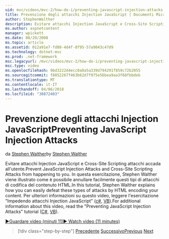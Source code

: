 ```yaml
---
uid: mvc/videos/mvc-2/how-do-i/preventing-javascript-injection-attacks
title: Prevenzione degli attacchi Injection JavaScript | Documenti Microsoft
author: StephenWalther
description: Evitare attacchi Injection JavaScript e Cross-Site Scripting attacchi accada all'utente. In questa esercitazione, Stephen Walther viene spiegato come aggiungere facilmente de...
ms.author: aspnetcontent
manager: wpickett
ms.date: 08/20/2008
ms.topic: article
ms.assetid: 012a91e7-fd88-4d4f-8f95-57a9043c47d9
ms.technology: dotnet-mvc
ms.prod: .net-framework
msc.legacyurl: /mvc/videos/mvc-2/how-do-i/preventing-javascript-injection-attacks
msc.type: video
ms.openlocfilehash: 9bd3222d4ecc8a0a5a339d794291f859c72b2055
ms.sourcegitcommit: f8852267f463b62d7f975e56bea9aa3f68fbbdeb
ms.translationtype: MT
ms.contentlocale: it-IT
ms.lasthandoff: 04/06/2018
ms.locfileid: "30872403"
---
```

<a name="preventing-javascript-injection-attacks"></a><span data-ttu-id="c0a52-104">Prevenzione degli attacchi Injection JavaScript</span><span class="sxs-lookup"><span data-stu-id="c0a52-104">Preventing JavaScript Injection Attacks</span></span>
====================
<span data-ttu-id="c0a52-105">da [Stephen Walther](https://github.com/StephenWalther)</span><span class="sxs-lookup"><span data-stu-id="c0a52-105">by [Stephen Walther](https://github.com/StephenWalther)</span></span>

<span data-ttu-id="c0a52-106">Evitare attacchi Injection JavaScript e Cross-Site Scripting attacchi accada all'utente.</span><span class="sxs-lookup"><span data-stu-id="c0a52-106">Prevent JavaScript Injection Attacks and Cross-Site Scripting Attacks from happening to you.</span></span> <span data-ttu-id="c0a52-107">In questa esercitazione, Stephen Walther viene illustrato come è possibile annullare facilmente questi tipi di attacchi di codifica del contenuto HTML.</span><span class="sxs-lookup"><span data-stu-id="c0a52-107">In this tutorial, Stephen Walther explains how you can easily defeat these types of attacks by HTML encoding your content.</span></span> <span data-ttu-id="c0a52-108">Per ulteriori informazioni su questo video, leggere l'esercitazione "Impedendo attacchi Injection JavaScript" ([c#](../../../overview/older-versions-1/security/preventing-javascript-injection-attacks-cs.md), [VB](../../../overview/older-versions-1/security/preventing-javascript-injection-attacks-vb.md)).</span><span class="sxs-lookup"><span data-stu-id="c0a52-108">For additional information about this video, read the "Preventing JavaScript Injection Attacks" tutorial ([C#](../../../overview/older-versions-1/security/preventing-javascript-injection-attacks-cs.md), [VB](../../../overview/older-versions-1/security/preventing-javascript-injection-attacks-vb.md)).</span></span>

[<span data-ttu-id="c0a52-109">&#9654;Guardare video (minuti 11)</span><span class="sxs-lookup"><span data-stu-id="c0a52-109">&#9654; Watch video (11 minutes)</span></span>](https://channel9.msdn.com/Blogs/ASP-NET-Site-Videos/preventing-javascript-injection-attacks)

> [!div class="step-by-step"]
> <span data-ttu-id="c0a52-110">[Precedente](an-introduction-to-url-routing.md)
> [Successivo](creating-unit-tests-for-aspnet-mvc-applications.md)</span><span class="sxs-lookup"><span data-stu-id="c0a52-110">[Previous](an-introduction-to-url-routing.md)
[Next](creating-unit-tests-for-aspnet-mvc-applications.md)</span></span>
